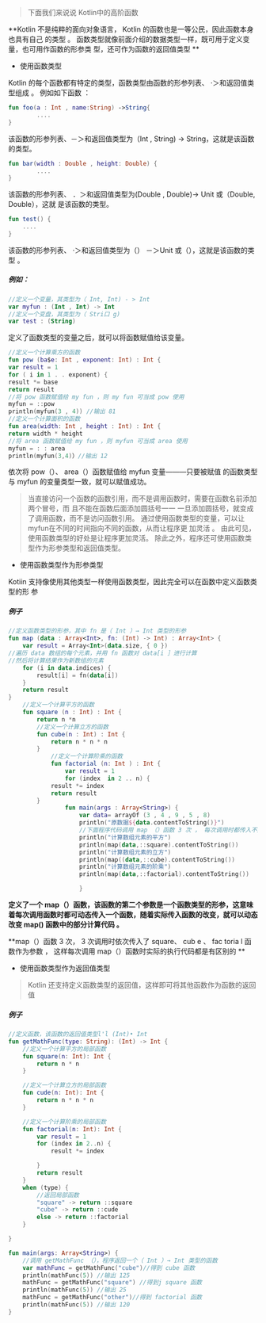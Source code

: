 > 下面我们来说说 Kotlin中的高阶函数

**Kotlin 不是纯粹的面向对象语言， Kotlin 的函数也是一等公民，因此函数本身也具有自己 的类型 。 函数类型就像前面介绍的数据类型一样，既可用于定义变量，也可用作函数的形参类 型，还可作为函数的返回值类型     **

- 使用函数类型    

Kotlin 的每个函数都有特定的类型，函数类型由函数的形参列表、 ·＞和返回值类型组成 。 例如如下函数 ：    

```kotlin
fun foo(a : Int , name:String) ->String{
		....
}
```

该函数的形参列表、－＞和返回值类型为（Int , String) -> String，这就是该函数的类型。    

```kotlin
fun bar(width : Double , height: Double) {
		....
}
```

该函数的形参列表、 ．＞和返回值类型为(Double , Double)-> Unit 或（Double, Double），这就 是该函数的类型。    

```kotlin
fun test() {
	....
}
```

该函数的形参列表、 ·＞和返回值类型为（） －＞Unit 或（），这就是该函数的类型 。    

##### 例如：

```kotlin
//定义一个变量，其类型为（ Int, Int) - > Int
var myfun : (Int , Int) -> Int
//定义一个变盘，其类型为（ Stri口 g)
var test : (String)
```

定义了函数类型的变量之后，就可以将函数赋值给该变量。 

```kotlin
//定义一个计算乘方的函数
fun pow (ba$e: Int , exponent: Int) : Int {
var result = 1
for ( i in 1 . . exponent) {
result *= base
return result
//将 pow 函数赋值给 my fun ，则 my fun 可当成 pow 使用
myfun = ::pow
println(myfun(3 , 4)) //输出 81
//定义一个计算面积的函数
fun area(width: Int , height : Int) : Int {
return width * height
//将 area 函数赋值给 my fun ，则 myfun 可当成 area 使用
myfun = : : area
println(myfun(3,4)）//输出 12
```

   依次将 pow（）、 area（）函数赋值给 myfun 变量———只要被赋值 的函数类型与 myfun 的变量类型一致，就可以赋值成功。    

> 当直接访问一个函数的函数引用，而不是调用函数时，需要在函数名前添加两个冒号，而 且不能在函数后面添加圆括号一一 一旦添加圆括号，就变成了调用函数，而不是访问函数引用。 通过使用函数类型的变量，可以让 myfun在不同的时间指向不同的函数，从而让程序更 加灵活 。 由此可见，使用函数类型的好处是让程序更加灵活。 除此之外，程序还可使用函数类型作为形参类型和返回值类型。    

- 使用函数类型作为形参类型    

Kotiin 支持像使用其他类型一样使用函数类型，因此完全可以在函数中定义函数类型的形 参 

##### 例子

```kotlin
//定义函数类型的形参，其中 fn 是（ Int ）→ Int 类型的形参
fun map (data : Array<Int>, fn: (Int) -> Int) : Array<Int> {
    var result = Array<Int>(data.size, { 0 })
//遍历 data 数组的每个元素，并用 fn 函数对 data[i ］进行计算
//然后将计算结果作为新数组的元素
    for (i in data.indices) {
        result[i] = fn(data[i])
    }
    return result
}
    //定义一个计算平方的函数
    fun square (n : Int) : Int {
        return n *n
        //定义一个计算立方的函数
        fun cube(n : Int) : Int {
            return n * n * n
        }
            //定义一个计算阶乘的函数
            fun factorial (n: Int ) : Int {
                var result = 1
                for (index  in 2 .. n) {
            result *= index
            return result
        }
                fun main(args : Array<String>) {
                    var data= arrayOf (3 , 4 , 9 , 5 , 8)
                    println("原数据${data.contentToString()}")
                    //下面程序代码调用 map （）函数 3 次 ， 每次调用时都传入不同的函数
                    println("计算数组元素的平方")
                    println(map(data,::square).contentToString())
                    println("计算数组元素的立方")
                    println(map((data,::cube).contentToString())
                    println("计算数组元素的阶乘")
                    println(map(data,::factorial).contentToString())

                    }
```

**定义了一个 map（）函数，该函数的第二个参数是一个函数类型的形参，这意味 着每次调用函数时都可动态传入一个函数，随着实际传入函数的改变，就可以动态改变 map() 函数中的部分计算代码 。**    

**map（）函数 3 次， 3 次调用时依次传入了 square、 cub e 、 fac toria l 函数作为参数 ， 这样每次调用 map（）函数时实际的执行代码都是有区别的 **    

- 使用函数类型作为返回值类型    

> Kotlin 还支持定义函数类型的返回值，这样即可将其他函数作为函数的返回值   

##### 例子

```kotlin
//定义函数，该函数的返回值类型l'l (Int)• Int
fun getMathFunc(type: String): (Int) -> Int {
    //定义一个计算平方的局部函数
    fun square(n: Int): Int {
        return n * n
    }

    //定义一个计算立方的局部函数
    fun cude(n: Int): Int {
        return n * n * n
    }

    //定义一个计算阶乘的局部函数
    fun factorial(n: Int): Int {
        var result = 1
        for (index in 2..n) {
            result *= index

        }
        return result
    }
    when (type) {
        //返回局部函数
        "square" -> return ::square
        "cube" -> return ::cude
        else -> return ::factorial
    }

}

fun main(args: Array<String>) {
    //调用 getMathFunc （），程序返回一个（ Int ）→ Int 类型的函数
    var mathFunc = getMathFunc("cube")//得到 cube 函数
    println(mathFunc(5)) //输出 125
    mathFunc = getMathFunc("square") //得到j square 函数
    println(mathFunc(5)) //输出 25
    mathFunc = getMathFunc("other")//得到 factorial 函数
    println(mathFunc(5)) //输出 120
}
```

